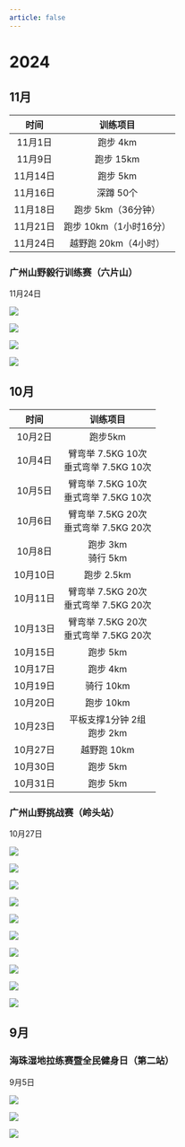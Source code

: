 ```yaml
---
article: false
---
```


# 2024

## 11月

|   时间   |      训练项目       |
|:------:|:---------------:|
| 11月1日  |     跑步 4km      |
| 11月9日  |     跑步 15km     |
| 11月14日 |     跑步 5km      |
| 11月16日 |     深蹲 50个      |
| 11月18日 |  跑步  5km（36分钟）  |
| 11月21日 | 跑步 10km（1小时16分） |
| 11月24日 |  越野跑 20km（4小时）  |

### 广州山野毅行训练赛（六片山）

11月24日

![](https://img.sherry4869.com/blog/life/healthy/gym/2024/14.png)

![](https://img.sherry4869.com/blog/life/healthy/gym/2024/15.png)

![](https://img.sherry4869.com/blog/life/healthy/gym/2024/16.png)

![](https://img.sherry4869.com/blog/life/healthy/gym/2024/17.png)

## 10月

|   时间   |               训练项目               |
|:------:|:--------------------------------:|
| 10月2日  |              跑步5km               |
| 10月4日  | 臂弯举 7.5KG 10次<br/>垂式弯举 7.5KG 10次 |
| 10月5日  | 臂弯举 7.5KG 10次<br/>垂式弯举 7.5KG 10次 |
| 10月6日  | 臂弯举 7.5KG 20次<br/>垂式弯举 7.5KG 20次 |
| 10月8日  |        跑步 3km<br/>骑行 5km         |
| 10月10日 |             跑步 2.5km             |
| 10月11日 | 臂弯举 7.5KG 20次<br/>垂式弯举 7.5KG 20次 |
| 10月13日 | 臂弯举 7.5KG 20次<br/>垂式弯举 7.5KG 20次 |
| 10月15日 |              跑步 5km              |
| 10月17日 |              跑步 4km              |
| 10月19日 |             骑行 10km              |
| 10月20日 |             跑步 10km              |
| 10月23日 |      平板支撑1分钟 2组<br/>跑步 2km       |
| 10月27日 |             越野跑 10km             |
| 10月30日 |              跑步 5km              |
| 10月31日 |              跑步 5km              |

### 广州山野挑战赛（岭头站）

10月27日

![](https://img.sherry4869.com/blog/life/healthy/gym/2024/4.JPEG)

![](https://img.sherry4869.com/blog/life/healthy/gym/2024/5.JPEG)

![](https://img.sherry4869.com/blog/life/healthy/gym/2024/6.JPEG)

![](https://img.sherry4869.com/blog/life/healthy/gym/2024/7.JPEG)

![](https://img.sherry4869.com/blog/life/healthy/gym/2024/8.JPEG)

![](https://img.sherry4869.com/blog/life/healthy/gym/2024/9.JPEG)

![](https://img.sherry4869.com/blog/life/healthy/gym/2024/10.JPEG)

![](https://img.sherry4869.com/blog/life/healthy/gym/2024/11.JPEG)

![](https://img.sherry4869.com/blog/life/healthy/gym/2024/12.JPEG)

![](https://img.sherry4869.com/blog/life/healthy/gym/2024/13.png)

## 9月

### 海珠湿地拉练赛暨全民健身日（第二站）

9月5日

![](https://img.sherry4869.com/blog/life/healthy/gym/2024/1.jpg)

![](https://img.sherry4869.com/blog/life/healthy/gym/2024/2.jpg)

![](https://img.sherry4869.com/blog/life/healthy/gym/2024/3.jpg)